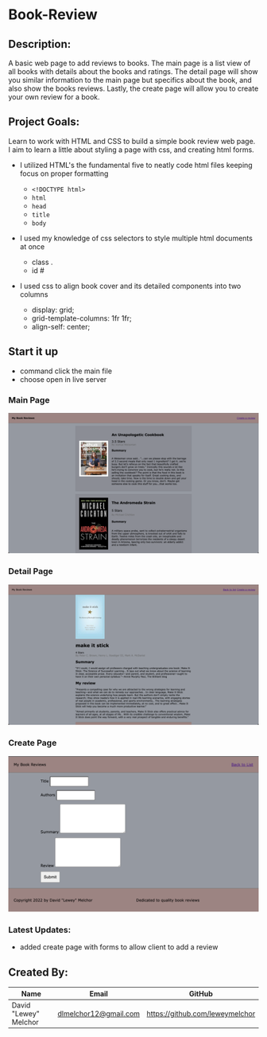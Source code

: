 # Book-Review

## Description:
A basic web page to add reviews to books. The main page is a list view of all books with details about the books and ratings. The detail page will show you similar information to the main page but specifics about the book, and also show the books reviews. Lastly, the create page will allow you to create your own review for a book.

## Project Goals:
Learn to work with HTML and CSS to build a simple book review web page. I aim to learn a little about styling a page with css, and creating html forms.

- I utilized HTML's the fundamental five to neatly code html files keeping focus on proper formatting
    - `<!DOCTYPE html>`
    - `html`
    - `head`
    - `title`
    - `body`

- I used my knowledge of css selectors to style multiple html documents at once
    - class .
    - id #

- I used css to align book cover and its detailed components into two columns
    - display: grid;
    - grid-template-columns: 1fr 1fr;
    - align-self: center;

## Start it up
- command click the main file
- choose open in live server

### Main Page
![main](media/main-wide.png)

### Detail Page
![detail](media/review-wide.png)

### Create Page
![create](media/review-form.png)

### Latest Updates:
- added create page with forms to allow client to add a review

## Created By:

|Name|Email|GitHub|
|----|-----|-------|
|David "Lewey" Melchor|dlmelchor12@gmail.com|https://github.com/leweymelchor|
